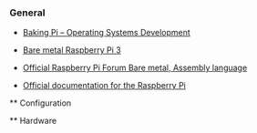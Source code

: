 ### General

* [Baking Pi – Operating Systems Development](http://www.cl.cam.ac.uk/projects/raspberrypi/tutorials/os/)

* [Bare metal Raspberry Pi 3](https://github.com/bztsrc/raspi3-tutorial)

* [Official Raspberry Pi Forum Bare metal, Assembly language](https://www.raspberrypi.org/forums/viewforum.php?f=72)

* [Official documentation for the Raspberry Pi](https://github.com/raspberrypi/documentation)

** Configuration

** Hardware
